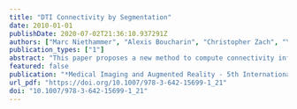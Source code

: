 ```yaml
---
title: "DTI Connectivity by Segmentation"
date: 2010-01-01
publishDate: 2020-07-02T21:36:10.937291Z
authors: ["Marc Niethammer", "Alexis Boucharin", "Christopher Zach", "Yundi Shi", "Eric Maltbie", "Mar Sanchez", "Martin Styner"]
publication_types: ["1"]
abstract: "This paper proposes a new method to compute connectivity information from diffusion weighted images. It is inspired by graph-based approaches to connectivity definition, but formulates the estimation problem in the continuum. In particular, it defines the connectivity through the minimum cut in tensor-weighted space. It is therefore closely related to prior work on segmentation using continuous versions of graph cuts. A numerical solution based on a staggered grid is proposed which allows for the computation of flux directly through diffusion tensors. The resulting global connectivity measure is the maximum diffusive flow supported between two regions of interest."
featured: false
publication: "*Medical Imaging and Augmented Reality - 5th International Workshop, MIAR 2010, Beijing, China, September 19-20, 2010. Proceedings*"
url_pdf: "https://doi.org/10.1007/978-3-642-15699-1_21"
doi: "10.1007/978-3-642-15699-1_21"
---
```



